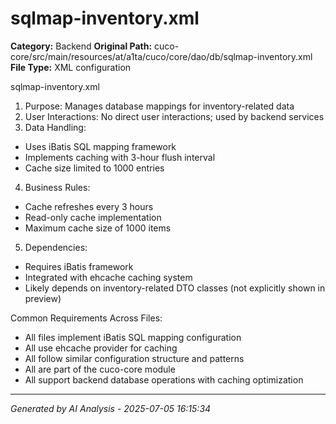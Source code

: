 # sqlmap-inventory.xml

**Category:** Backend
**Original Path:** cuco-core/src/main/resources/at/a1ta/cuco/core/dao/db/sqlmap-inventory.xml
**File Type:** XML configuration

sqlmap-inventory.xml
1. Purpose: Manages database mappings for inventory-related data
2. User Interactions: No direct user interactions; used by backend services
3. Data Handling:
- Uses iBatis SQL mapping framework
- Implements caching with 3-hour flush interval
- Cache size limited to 1000 entries
4. Business Rules:
- Cache refreshes every 3 hours
- Read-only cache implementation
- Maximum cache size of 1000 items
5. Dependencies:
- Requires iBatis framework
- Integrated with ehcache caching system
- Likely depends on inventory-related DTO classes (not explicitly shown in preview)

Common Requirements Across Files:
- All files implement iBatis SQL mapping configuration
- All use ehcache provider for caching
- All follow similar configuration structure and patterns
- All are part of the cuco-core module
- All support backend database operations with caching optimization

---
*Generated by AI Analysis - 2025-07-05 16:15:34*
